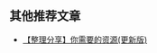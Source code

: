 ## 其他推荐文章







- [【整理分享】你需要的资源(更新版)](https://mp.weixin.qq.com/s?__biz=MzU4NzYwNDAwMg==&mid=2247484178&idx=2&sn=e9186c927f189c92b67138671204b807&chksm=fde8ca5fca9f4349002bdef4445c50baedb631a02d63720bc9065139899152dee9804493b99a&scene=0#rd)
